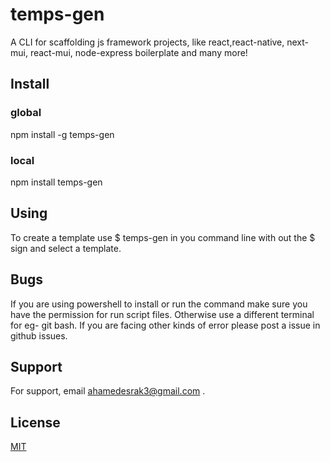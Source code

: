 # temps-gen

A CLI for scaffolding js framework projects, like react,react-native, next-mui, react-mui, node-express boilerplate and many more!

## Install

### global

npm install -g temps-gen

### local

npm install temps-gen

## Using

To create a template use $ temps-gen in you command line with out the $ sign and select a template.

## Bugs

If you are using powershell to install or run the command make sure you have the permission for run script files.
Otherwise use a different terminal for eg- git bash.
If you are facing other kinds of error please post a issue in github issues.

## Support

For support, email ahamedesrak3@gmail.com .

## License

[MIT](https://choosealicense.com/licenses/mit/)
